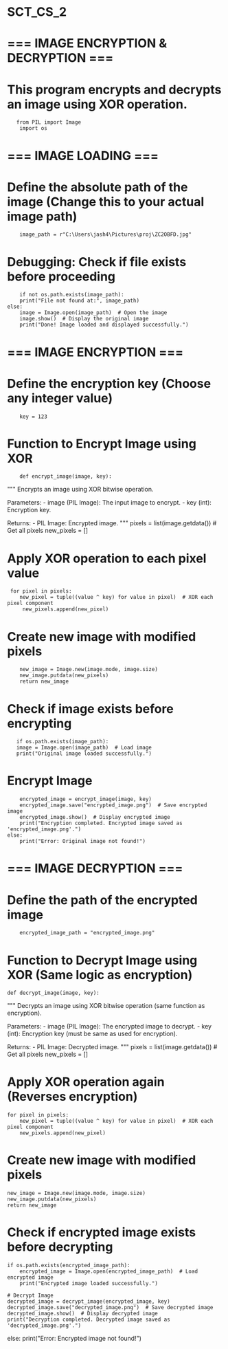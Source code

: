 # SCT_CS_2
# === IMAGE ENCRYPTION & DECRYPTION ===
# This program encrypts and decrypts an image using XOR operation.

       from PIL import Image
        import os

# === IMAGE LOADING ===
# Define the absolute path of the image (Change this to your actual image path)
        image_path = r"C:\Users\jash4\Pictures\proj\ZC2OBFD.jpg"

# Debugging: Check if file exists before proceeding
        if not os.path.exists(image_path):
        print("File not found at:", image_path)
    else:
        image = Image.open(image_path)  # Open the image
        image.show()  # Display the original image
        print("Done! Image loaded and displayed successfully.")


# === IMAGE ENCRYPTION ===
# Define the encryption key (Choose any integer value)
        key = 123  

# Function to Encrypt Image using XOR
        def encrypt_image(image, key):
 """
    Encrypts an image using XOR bitwise operation.

  Parameters:
    - image (PIL Image): The input image to encrypt.
    - key (int): Encryption key.

   Returns:
    - PIL Image: Encrypted image.
    """
    pixels = list(image.getdata())  # Get all pixels
    new_pixels = []

   # Apply XOR operation to each pixel value
     for pixel in pixels:
        new_pixel = tuple((value ^ key) for value in pixel)  # XOR each pixel component
         new_pixels.append(new_pixel)

  # Create new image with modified pixels
        new_image = Image.new(image.mode, image.size)
        new_image.putdata(new_pixels)
        return new_image

# Check if image exists before encrypting
       if os.path.exists(image_path):
       image = Image.open(image_path)  # Load image
       print("Original image loaded successfully.")

 # Encrypt Image
        encrypted_image = encrypt_image(image, key)
        encrypted_image.save("encrypted_image.png")  # Save encrypted image
        encrypted_image.show()  # Display encrypted image
        print("Encryption completed. Encrypted image saved as 'encrypted_image.png'.")
    else:
        print("Error: Original image not found!")


# === IMAGE DECRYPTION ===
# Define the path of the encrypted image
        encrypted_image_path = "encrypted_image.png"

# Function to Decrypt Image using XOR (Same logic as encryption)
    def decrypt_image(image, key):
  """
    Decrypts an image using XOR bitwise operation (same function as encryption).

   Parameters:
    - image (PIL Image): The encrypted image to decrypt.
    - key (int): Encryption key (must be same as used for encryption).

  Returns:
    - PIL Image: Decrypted image.
    """
    pixels = list(image.getdata())  # Get all pixels
    new_pixels = []

  # Apply XOR operation again (Reverses encryption)
    for pixel in pixels:
        new_pixel = tuple((value ^ key) for value in pixel)  # XOR each pixel component
        new_pixels.append(new_pixel)

  # Create new image with modified pixels
    new_image = Image.new(image.mode, image.size)
    new_image.putdata(new_pixels)
    return new_image

# Check if encrypted image exists before decrypting
    if os.path.exists(encrypted_image_path):
        encrypted_image = Image.open(encrypted_image_path)  # Load encrypted image
        print("Encrypted image loaded successfully.")

    # Decrypt Image
    decrypted_image = decrypt_image(encrypted_image, key)
    decrypted_image.save("decrypted_image.png")  # Save decrypted image
    decrypted_image.show()  # Display decrypted image
    print("Decryption completed. Decrypted image saved as 'decrypted_image.png'.")
else:
    print("Error: Encrypted image not found!")
